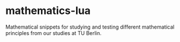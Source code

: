 # mathematics-lua
 Mathematical snippets for studying and testing different mathematical principles from our studies at TU Berlin.
